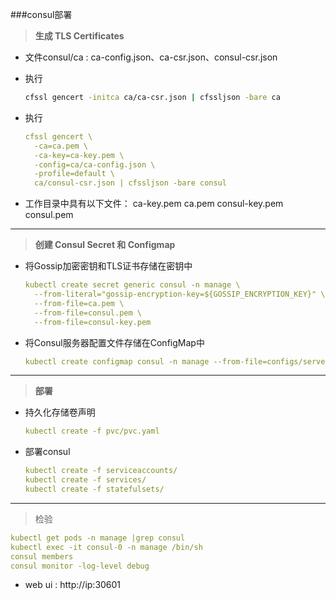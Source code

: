 ###consul部署

> **生成 TLS Certificates**

* 文件consul/ca : ca-config.json、ca-csr.json、consul-csr.json

* 执行
	```bash
	cfssl gencert -initca ca/ca-csr.json | cfssljson -bare ca
	```
* 执行
	```yaml
	cfssl gencert \
	  -ca=ca.pem \
	  -ca-key=ca-key.pem \
	  -config=ca/ca-config.json \
	  -profile=default \
	  ca/consul-csr.json | cfssljson -bare consul
	```
* 工作目录中具有以下文件：
ca-key.pem
ca.pem
consul-key.pem
consul.pem

---
> **创建 Consul Secret 和 Configmap**

* 将Gossip加密密钥和TLS证书存储在密钥中
	``` yaml
	kubectl create secret generic consul -n manage \
	  --from-literal="gossip-encryption-key=${GOSSIP_ENCRYPTION_KEY}" \
	  --from-file=ca.pem \
	  --from-file=consul.pem \
	  --from-file=consul-key.pem
	```
* 将Consul服务器配置文件存储在ConfigMap中
	```yaml
	kubectl create configmap consul -n manage --from-file=configs/server.json
	```

---
> **部署**

* 持久化存储卷声明
	```yaml
	kubectl create -f pvc/pvc.yaml
	```
* 部署consul
	```yaml
	kubectl create -f serviceaccounts/
	kubectl create -f services/
	kubectl create -f statefulsets/
	```

---

> 检验

```yaml
kubectl get pods -n manage |grep consul
kubectl exec -it consul-0 -n manage /bin/sh
consul members
consul monitor -log-level debug
```
* web ui : http://ip:30601
